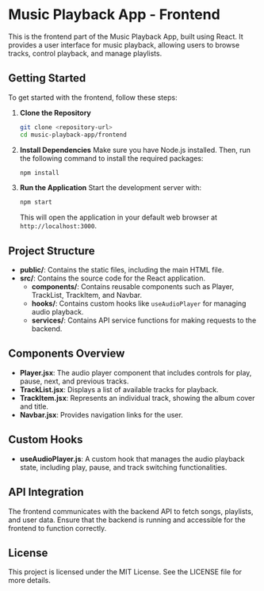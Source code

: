 # Music Playback App - Frontend

This is the frontend part of the Music Playback App, built using React. It provides a user interface for music playback, allowing users to browse tracks, control playback, and manage playlists.

## Getting Started

To get started with the frontend, follow these steps:

1. **Clone the Repository**
   ```bash
   git clone <repository-url>
   cd music-playback-app/frontend
   ```

2. **Install Dependencies**
   Make sure you have Node.js installed. Then, run the following command to install the required packages:
   ```bash
   npm install
   ```

3. **Run the Application**
   Start the development server with:
   ```bash
   npm start
   ```
   This will open the application in your default web browser at `http://localhost:3000`.

## Project Structure

- **public/**: Contains the static files, including the main HTML file.
- **src/**: Contains the source code for the React application.
  - **components/**: Contains reusable components such as Player, TrackList, TrackItem, and Navbar.
  - **hooks/**: Contains custom hooks like `useAudioPlayer` for managing audio playback.
  - **services/**: Contains API service functions for making requests to the backend.

## Components Overview

- **Player.jsx**: The audio player component that includes controls for play, pause, next, and previous tracks.
- **TrackList.jsx**: Displays a list of available tracks for playback.
- **TrackItem.jsx**: Represents an individual track, showing the album cover and title.
- **Navbar.jsx**: Provides navigation links for the user.

## Custom Hooks

- **useAudioPlayer.js**: A custom hook that manages the audio playback state, including play, pause, and track switching functionalities.

## API Integration

The frontend communicates with the backend API to fetch songs, playlists, and user data. Ensure that the backend is running and accessible for the frontend to function correctly.

## License

This project is licensed under the MIT License. See the LICENSE file for more details.